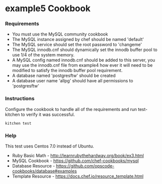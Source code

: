 example5 Cookbook
=================

### Requirements

* You must use the MySQL community cookbook
* The MySQL instance assigned by chef should be named 'default'
* The MySQL service should set the root password to 'changeme'
* The MySQL innodb.cnf should dynamically set the innodb buffer pool
  to use 1/4 of the system memory.
* A MySQL config named innodb.cnf should be added to this server, you
  may use the innodb.cnf file from example4 how ever it will need to
  be modified to satisfy the innodb buffer pool requirement.
* A database named 'postgresftw' should be created
* A database user name 'allpg' should have all permissions to
  'postgresftw'

### Instructions

Configure the cookbook to handle all of the requirements and run
test-kitchen to verify it was successful.
```shell
kitchen test
```

### Help
This test uses Centos 7.0 instead of Ubuntu.

- Ruby Basic Math - http://learnrubythehardway.org/book/ex3.html
- MySQL Cookbook - https://github.com/chef-cookbooks/mysql
- Database Resource - https://github.com/opscode-cookbooks/database#examples
- Template Resource - https://docs.chef.io/resource_template.html
